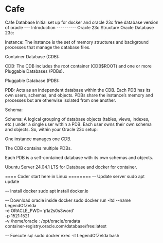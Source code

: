 # Cafe
Cafe Database
Initial set up for docker and oracle 23c free database version of oracle
--- Introduction ----------
Oracle 23c Structure
Oracle Database 23c:

Instance: The instance is the set of memory structures and background processes that manage the database files.

Container Database (CDB):

CDB: The CDB includes the root container (CDB$ROOT) and one or more Pluggable Databases (PDBs).

Pluggable Database (PDB):

PDB: Acts as an independent database within the CDB. Each PDB has its own users, schemas, and objects. PDBs share the instance’s memory and processes but are otherwise isolated from one another.

Schema:

Schema: A logical grouping of database objects (tables, views, indexes, etc.) under a single user within a PDB. Each user owns their own schema and objects.
So, within your Oracle 23c setup:

One instance manages one CDB.

The CDB contains multiple PDBs.

Each PDB is a self-contained database with its own schemas and objects.

Ubuntu Server 24.04.1 LTS for Database and docker for container.

==== Coder start here in Linux ========
-- Update server
sudo apt update

-- Install docker
sudo apt install docker.io

-- Download oracle inside docker
sudo docker run -itd --name LegendOfZelda \
-e ORACLE_PWD='p1a2s0s3word' \
-p 1521:1521 \
-v /home/oracle : /opt/oracle/oradata \
container-registry.oracle.com/database/free:latest

-- Execute sql
sudo docker exec -it LegendOfZelda bash
